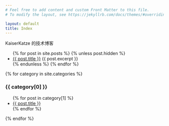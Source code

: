 ```yaml
---
# Feel free to add content and custom Front Matter to this file.
# To modify the layout, see https://jekyllrb.com/docs/themes/#overriding-theme-defaults

layout: default
title: Index
---
```


<div>
  <p>KaiserKatze 的技术博客</p>
</div>

<ul>
  {% for post in site.posts %}
    {% unless post.hidden %}
      <li>
        <a href="{{ post.url }}">{{ post.title }}</a>
        {{ post.excerpt }}
      </li>
    {% endunless %}
  {% endfor %}
</ul>

{% for category in site.categories %}
  <h3>{{ category[0] }}</h3>
  <ul>
    {% for post in category[1] %}
    <li><a href="{{ post.url }}">{{ post.title }}</a></li>
    {% endfor %}
  </ul>
{% endfor %}
